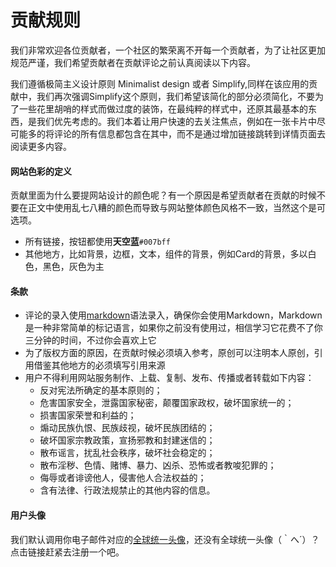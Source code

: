 # 贡献规则
我们非常欢迎各位贡献者，一个社区的繁荣离不开每一个贡献者，为了让社区更加规范严谨，我们希望贡献者在贡献评论之前认真阅读以下内容。  

我们遵循极简主义设计原则 Minimalist design 或者 Simplify,同样在该应用的贡献中，我们再次强调Simplify这个原则，我们希望该简化的部分必须简化，不要为了一些花里胡哨的样式而做过度的装饰，在最纯粹的样式中，还原其最基本的东西，是我们优先考虑的。我们本着让用户快速的去关注焦点，例如在一张卡片中尽可能多的将评论的所有信息都包含在其中，而不是通过增加链接跳转到详情页面去阅读更多内容。

#### 网站色彩的定义
贡献里面为什么要提网站设计的颜色呢？有一个原因是希望贡献者在贡献的时候不要在正文中使用乱七八糟的颜色而导致与网站整体颜色风格不一致，当然这个是可选项。
+ 所有链接，按钮都使用**天空蓝**`#007bff`
+ 其他地方，比如背景，边框，文本，组件的背景，例如Card的背景，多以白色，黑色，灰色为主

#### 条款
+ 评论的录入使用[markdown](http://www.appinn.com/markdown/)语法录入，确保你会使用Markdown，Markdown是一种非常简单的标记语言，如果你之前没有使用过，相信学习它花费不了你三分钟的时间，不过你会喜欢上它
+ 为了版权方面的原因，在贡献时候必须填入参考，原创可以注明本人原创，引用借鉴其他地方的必须填写引用来源
+ 用户不得利用网站服务制作、上载、复制、发布、传播或者转载如下内容：
    - 反对宪法所确定的基本原则的；
    - 危害国家安全，泄露国家秘密，颠覆国家政权，破坏国家统一的；
    - 损害国家荣誉和利益的；
    - 煽动民族仇恨、民族歧视，破坏民族团结的；
    - 破坏国家宗教政策，宣扬邪教和封建迷信的；
    - 散布谣言，扰乱社会秩序，破坏社会稳定的；
    - 散布淫秽、色情、赌博、暴力、凶杀、恐怖或者教唆犯罪的；
    - 侮辱或者诽谤他人，侵害他人合法权益的；
    - 含有法律、行政法规禁止的其他内容的信息。
    
#### 用户头像
我们默认调用你电子邮件对应的[全球统一头像](http://cn.gravatar.com/)，还没有全球统一头像（｀へ´）？点击链接赶紧去注册一个吧。